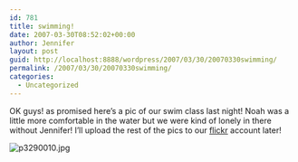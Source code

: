 ```yaml
---
id: 781
title: swimming!
date: 2007-03-30T08:52:02+00:00
author: Jennifer
layout: post
guid: http://localhost:8888/wordpress/2007/03/30/20070330swimming/
permalink: /2007/03/30/20070330swimming/
categories:
  - Uncategorized
---
```

OK guys! as promised here&#8217;s a pic of our swim class last night! Noah was a little more comfortable in the water but we were kind of lonely in there without Jennifer! I&#8217;ll upload the rest of the pics to our [flickr](http://www.flickr.com/photos/jenniferandJennifers_photos/ "flickr") account later!
  
<img id="image158" alt="p3290010.jpg" src="http://static.squarespace.com/static/50db6bb3e4b015296cd43789/50dfa5b1e4b0dc6320e0b5ea/50dfa5b1e4b0dc6320e0b67c/1175848534000/?format=original" />